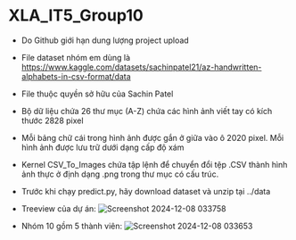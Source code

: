 # XLA_IT5_Group10

- Do Github giới hạn dung lượng project upload
- File dataset nhóm em dùng là https://www.kaggle.com/datasets/sachinpatel21/az-handwritten-alphabets-in-csv-format/data
- File thuộc quyền sở hữu của Sachin Patel
- Bộ dữ liệu chứa 26 thư mục (A-Z) chứa các hình ảnh viết tay có kích thước 2828 pixel
- Mỗi bảng chữ cái trong hình ảnh được gắn ở giữa vào ô 2020 pixel. Mỗi hình ảnh được lưu trữ dưới dạng cấp độ xám
- Kernel CSV_To_Images chứa tập lệnh để chuyển đổi tệp .CSV thành hình ảnh thực ở định dạng .png trong thư mục có cấu trúc.
- Trước khi chạy predict.py, hãy download dataset và unzip tại ../data
- Treeview của dự án:
                        ![Screenshot 2024-12-08 033758](https://github.com/user-attachments/assets/e14c64de-1913-447b-acbb-74de62114875)

  
- Nhóm 10 gồm 5 thành viên: ![Screenshot 2024-12-08 033653](https://github.com/user-attachments/assets/85bfa49f-527a-4745-a022-7d23e5de3502)


